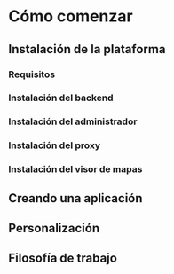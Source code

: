 # Cómo comenzar

## Instalación de la plataforma

### Requisitos

### Instalación del backend

### Instalación del administrador

### Instalación del proxy

### Instalación del visor de mapas

## Creando una aplicación

## Personalización

## Filosofía de trabajo
